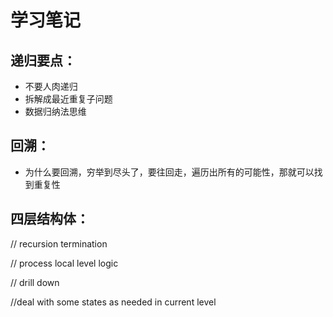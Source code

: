 # 学习笔记

## 递归要点：
- 不要人肉递归
- 拆解成最近重复子问题
- 数据归纳法思维

## 回溯：
- 为什么要回溯，穷举到尽头了，要往回走，遍历出所有的可能性，那就可以找到重复性

## 四层结构体：
// recursion termination

// process local level logic

// drill down

//deal with some states as needed in current level